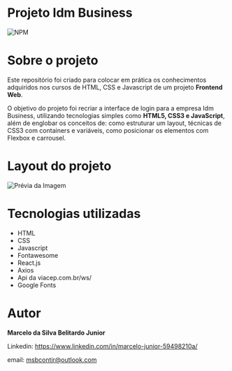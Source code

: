 # Projeto Idm Business
![NPM](https://img.shields.io/npm/l/react)

# Sobre o projeto
Este repositório foi criado para colocar em prática os conhecimentos adquiridos nos cursos de HTML, CSS e Javascript de um projeto <b>Frontend Web</b>.

O objetivo do projeto foi recriar a interface de login para a empresa Idm Business, utilizando tecnologias simples como <b>HTML5, CSS3 e JavaScript</b>, além de englobar os conceitos de: como estruturar um layout, técnicas de CSS3 com containers e variáveis, como posicionar os elementos com Flexbox e carrousel.

# Layout do projeto

![Prévia da Imagem](idmMoça.PNG)

# Tecnologias utilizadas

* HTML
* CSS 
* Javascript
* Fontawesome
* React.js
* Axios
* Api da viacep.com.br/ws/
* Google Fonts 

# Autor
<b>Marcelo da Silva Belitardo Junior</b>

Linkedin: https://www.linkedin.com/in/marcelo-junior-59498210a/

email: msbcontjr@outlook.com
